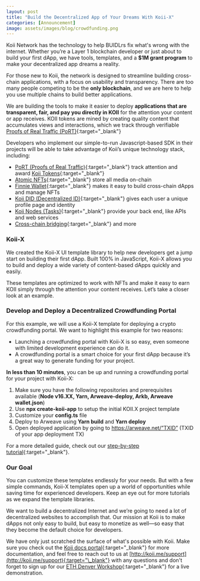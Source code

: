 ```yaml
---
layout: post
title: "Build the Decentralized App of Your Dreams With Koii-X"
categories: [Announcement]
image: assets/images/blog/crowdfunding.png
---
```


Koii Network has the technology to help BUIDLrs fix what's wrong with the internet. Whether you’re a Layer 1 blockchain developer or just about to build your first dApp, we have tools, templates, and a **$1M grant program** to make your decentralized app dreams a reality.

For those new to Koii, the network is designed to streamline building cross-chain applications, with a focus on usability and transparency. There are too many people competing to be the **only blockchain**, and we are here to help you use multiple chains to build better applications.

We are building the tools to make it easier to deploy **applications that are transparent, fair, and pay you directly in KOII** for the attention your content or app receives. KOII tokens are mined by creating quality content that accumulates views and interactions, which we track through verifiable [Proofs of Real Traffic (PoRT)](https://koii.network/proofs-of-real-traffic.pdf){:target="\_blank"}

Developers who implement our simple-to-run Javascript-based SDK in their projects will be able to take advantage of Koii’s unique technology stack, including:

- [PoRT (Proofs of Real Traffic)](https://koii.network/proofs-of-real-traffic.pdf){:target="\_blank"} track attention and award [Koii Tokens](/What-Is-The-Attention_Economy/){:target="\_blank"}
- [Atomic NFTs](https://atomicnft.com){:target="\_blank"} store all media on-chain
- [Finnie Wallet](https://github.com/koii-network/Finnie.site){:target="\_blank"} makes it easy to build cross-chain dApps and manage NFTs
- [Koii DID (Decentralized ID)](/DID/){:target="\_blank"} gives each user a unique profile page and identity
- [Koii Nodes (Tasks)](https://koii.network/earn/everyone){:target="\_blank"} provide your back end, like APIs and web services
- [Cross-chain bridging](/Ethereum-to-Koii/){:target="\_blank"} and more

### Koii-X

We created the Koii-X UI template library to help new developers get a jump start on building their first dApp. Built 100% in JavaScript, Koii-X allows you to build and deploy a wide variety of content-based dApps quickly and easily.

These templates are optimized to work with NFTs and make it easy to earn KOII simply through the attention your content receives. Let’s take a closer look at an example.

### Develop and Deploy a Decentralized Crowdfunding Portal

For this example, we will use a Koii-X template for deploying a crypto crowdfunding portal. We want to highlight this example for two reasons:

- Launching a crowdfunding portal with Koii-X is so easy, even someone with limited development experience can do it.
- A crowdfunding portal is a smart choice for your first dApp because it’s a great way to generate funding for your project.

**In less than 10 minutes**, you can be up and running a crowdfunding portal for your project with Koii-X:

1. Make sure you have the following repositories and prerequisites available (**Node v16.XX, Yarn, Arweave-deploy, Arkb, Arweave wallet.json**)
2. Use **npx create-koii-app** to setup the initial KOII.X project template
3. Customize your **config.ts** file
4. Deploy to Arweave using **Yarn build** and **Yarn deploy**
5. Open deployed application by going to https://arweave.net/”TXID” (TXID of your app deployment TX)

For a more detailed guide, check out our [step-by-step tutorial](https://docs.koii.network/build-dapps-with-koii/template-library/crowdfunding-portal){:target="\_blank"}.

### Our Goal

You can customize these templates endlessly for your needs. But with a few simple commands, Koii-X templates open up a world of opportunities while saving time for experienced developers. Keep an eye out for more tutorials as we expand the template libraries.

We want to build a decentralized Internet and we’re going to need a lot of decentralized websites to accomplish that. Our mission at Koii is to make dApps not only easy to build, but easy to monetize as well—so easy that they become the default choice for developers.

We have only just scratched the surface of what's possible with Koii. Make sure you check out the [Koii docs portal](http://koii.me/dev_docs){:target="\_blank"} for more documentation, and feel free to reach out to us at [http://koii.me/support](http://koii.me/support){:target="\_blank"} with any questions and don't forget to sign up for our [ETH Denver Workshop](https://koii.me/ETHDenWorkshop){:target="\_blank"} for a live demonstration.
